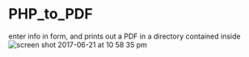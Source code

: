 # PHP_to_PDF
enter info in form, and prints out a PDF in a directory contained inside 
![screen shot 2017-06-21 at 10 58 35 pm](https://user-images.githubusercontent.com/22375594/27416773-36313936-56d5-11e7-81ab-d81a0e7ec59c.png)
